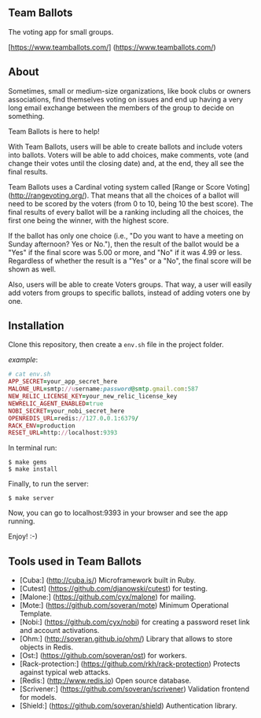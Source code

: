 Team Ballots
------------

The voting app for small groups.

[https://www.teamballots.com/] (https://www.teamballots.com/)

About
-----
Sometimes, small or medium-size organizations, like book clubs or owners associations, find themselves voting on issues and end up having a very long email exchange between the members of the group to decide on something.

Team Ballots is here to help!

With Team Ballots, users will be able to create ballots and include voters into ballots. Voters will be able to add choices, make comments, vote (and change their votes until the closing date) and, at the end, they all see the final results.

Team Ballots uses a Cardinal voting system called [Range or Score Voting] (http://rangevoting.org/). That means that all the choices of a ballot will need to be scored by the voters (from 0 to 10, being 10 the best score). The final results of every ballot will be a ranking including all the choices, the first one being the winner, with the highest score.

If the ballot has only one choice (i.e., "Do you want to have a meeting on Sunday afternoon? Yes or No."), then the result of the ballot would be a "Yes" if the final score was 5.00 or more, and "No" if it was 4.99 or less. Regardless of whether the result is a "Yes" or a "No", the final score will be shown as well.

Also, users will be able to create Voters groups. That way, a user will easily add voters from groups to specific ballots, instead of adding voters one by one.

Installation
------------
Clone this repository, then create a `env.sh` file in the project folder.

*example*:

``` ruby
# cat env.sh
APP_SECRET=your_app_secret_here
MALONE_URL=smtp://username:password@smtp.gmail.com:587
NEW_RELIC_LICENSE_KEY=your_new_relic_license_key
NEWRELIC_AGENT_ENABLED=true
NOBI_SECRET=your_nobi_secret_here
OPENREDIS_URL=redis://127.0.0.1:6379/
RACK_ENV=production
RESET_URL=http://localhost:9393
```
In terminal run:

    $ make gems
    $ make install

Finally, to run the server:

    $ make server

Now, you can go to localhost:9393 in your browser and see the app running.

Enjoy! :-)

Tools used in Team Ballots
--------------------------
- [Cuba:] (http://cuba.is/) Microframework built in Ruby.
- [Cutest] (https://github.com/djanowski/cutest) for testing.
- [Malone:] (https://github.com/cyx/malone) for mailing.
- [Mote:] (https://github.com/soveran/mote) Minimum Operational Template.
- [Nobi:] (https://github.com/cyx/nobi) for creating a password reset link and account activations.
- [Ohm:] (http://soveran.github.io/ohm/) Library that allows to store objects in Redis.
- [Ost:] (https://github.com/soveran/ost) for workers.
- [Rack-protection:] (https://github.com/rkh/rack-protection) Protects against typical web attacks.
- [Redis:] (http://www.redis.io) Open source database.
- [Scrivener:] (https://github.com/soveran/scrivener) Validation frontend for models.
- [Shield:] (https://github.com/soveran/shield) Authentication library.
